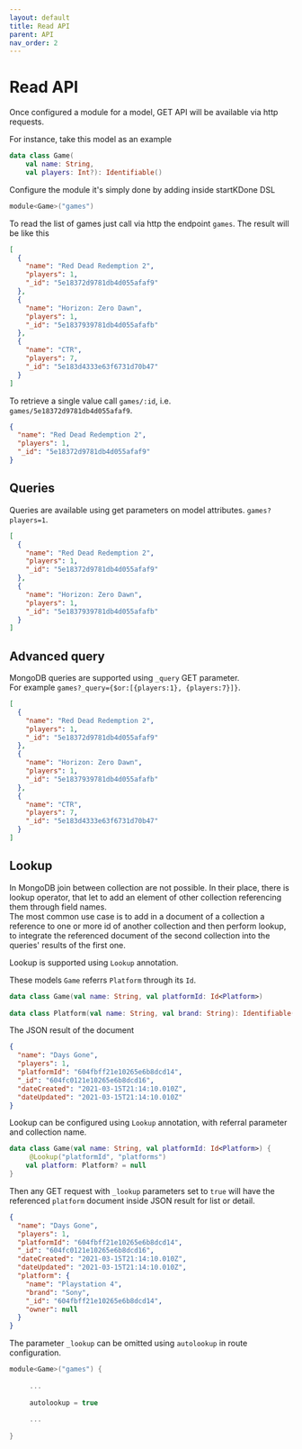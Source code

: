 ```yaml
---
layout: default
title: Read API
parent: API
nav_order: 2
---
```


# Read API

Once configured a module for a model, GET API will be available via http requests.

For instance, take this model as an example
```kotlin
data class Game(
    val name: String,
    val players: Int?): Identifiable()
```

Configure the module it's simply done by adding inside startKDone DSL
```kotlin
module<Game>("games")
```

To read the list of games just call via http the endpoint `games`.
The result will be like this
```json
[
  {
    "name": "Red Dead Redemption 2",
    "players": 1,
    "_id": "5e18372d9781db4d055afaf9"
  },
  {
    "name": "Horizon: Zero Dawn",
    "players": 1,
    "_id": "5e1837939781db4d055afafb"
  },
  {
    "name": "CTR",
    "players": 7,
    "_id": "5e183d4333e63f6731d70b47"
  }
]
```

To retrieve a single value call `games/:id`, i.e. `games/5e18372d9781db4d055afaf9`.
```json
{
  "name": "Red Dead Redemption 2",
  "players": 1,
  "_id": "5e18372d9781db4d055afaf9"
}
```

## Queries
Queries are available using get parameters on model attributes.
`games?players=1`.
```json
[
  {
    "name": "Red Dead Redemption 2",
    "players": 1,
    "_id": "5e18372d9781db4d055afaf9"
  },
  {
    "name": "Horizon: Zero Dawn",
    "players": 1,
    "_id": "5e1837939781db4d055afafb"
  }
]
```

## Advanced query
MongoDB queries are supported using `_query` GET parameter.  
For example `games?_query={$or:[{players:1}, {players:7}]}`.
```json
[
  {
    "name": "Red Dead Redemption 2",
    "players": 1,
    "_id": "5e18372d9781db4d055afaf9"
  },
  {
    "name": "Horizon: Zero Dawn",
    "players": 1,
    "_id": "5e1837939781db4d055afafb"
  },
  {
    "name": "CTR",
    "players": 7,
    "_id": "5e183d4333e63f6731d70b47"
  }
]
```

## Lookup
In MongoDB join between collection are not possible. In their place, there is lookup operator, that let to add an element of other collection referencing them through field names.  
The most common use case is to add in a document of a collection a reference to one or more id of another collection and then perform lookup, to integrate the referenced document of the second collection into the queries' results of the first one.

Lookup is supported using `Lookup` annotation.  

These models `Game` referrs `Platform` through its `Id`.
```kotlin
data class Game(val name: String, val platformId: Id<Platform>)
    
data class Platform(val name: String, val brand: String): Identifiable()
```

The JSON result of the document
```json
{
  "name": "Days Gone",
  "players": 1,
  "platformId": "604fbff21e10265e6b8dcd14",
  "_id": "604fc0121e10265e6b8dcd16",
  "dateCreated": "2021-03-15T21:14:10.010Z",
  "dateUpdated": "2021-03-15T21:14:10.010Z"
}
```

Lookup can be configured using `Lookup` annotation, with referral parameter and collection name.
```kotlin
data class Game(val name: String, val platformId: Id<Platform>) {
     @Lookup("platformId", "platforms")
    val platform: Platform? = null
}
```

Then any GET request with `_lookup` parameters set to `true` will have the referenced `platform` document inside JSON result for list or detail.
```json
{
  "name": "Days Gone",
  "players": 1,
  "platformId": "604fbff21e10265e6b8dcd14",
  "_id": "604fc0121e10265e6b8dcd16",
  "dateCreated": "2021-03-15T21:14:10.010Z",
  "dateUpdated": "2021-03-15T21:14:10.010Z",
  "platform": {
    "name": "Playstation 4",
    "brand": "Sony",
    "_id": "604fbff21e10265e6b8dcd14",
    "owner": null
  }
}
```

The parameter `_lookup` can be omitted using `autolookup` in route configuration.
```kotlin
module<Game>("games") {
     
     ...
     
     autolookup = true
     
     ...
     
}
```
